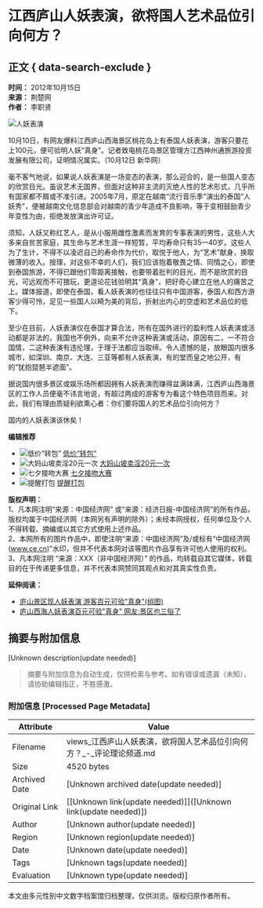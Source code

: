 # 江西庐山人妖表演，欲将国人艺术品位引向何方？

## 正文 { data-search-exclude }


**时间：** 2012年10月15日  
**来源：** 荆楚网  
**作者：** 李职贤

![人妖表演](http://i.ce.cn/views/mdy/zws/202401/12/W020240112625370205314.jpg)

10月10日，有网友爆料江西庐山西海景区桃花岛上有泰国人妖表演，游客只要花上100元，便可验明人妖“真身”。记者致电桃花岛景区管理方江西神州通旅游投资发展有限公司，证明情况属实。（10月12日 新华网）

毫不客气地说，如果说人妖表演是一场变态的表演，那么迎合的，是一些国人变态的欣赏目光。虽说艺术无国界，但面对这种非主流的灭绝人性的艺术形式，几乎所有国家都不屑或不准引进。2005年7月，原定在越南“流行音乐季”演出的泰国“人妖秀”，便被越南文化信息部会对越南的青少年造成不良影响，等于变相鼓励青少年变性为由，拒绝发放演出许可证。

须知，人妖又称红艺人，是从小服用雌性激素而发育的专事表演的男性，这些人大多来自贫苦家庭，其生命与艺术生涯一样短暂，平均寿命只有35—40岁。这些人为了生计，不得不以凌迟自己的寿命作为代价，取悦于他人，为“艺术”献身，换取微薄的收入。按理，对这些不幸的人们，我们应该抱着敬畏之情、同情之心，即使到泰国旅游，不得已跟他们零距离接触，也要带着批判的目光，而不是欣赏的目光，可远观而不可猥玩，更遑论花钱验明其“真身”，把好奇心建立在他人的痛苦之上。媒体报道，即使在泰国，看人妖表演的也往往只有中国游客，泰国人和西方游客少得可怜，足见一些国人以畸为美的背后，折射出内心的空虚和艺术品位的低下。

至少在目前，人妖表演仅在泰国才算合法，所有在国外进行的盈利性人妖表演或活动都是非法的，我国也不例外，向来不允许这种表演或活动，原因有二，一不符合国情，二这种表演有违伦理，于理于法都应当取缔。令人遗憾的是，放眼国内很多城市，如深圳、南京、大连、三亚等都有人妖表演，有的堂而皇之地公开，有的“犹抱琵琶半遮面”。

据说国内很多景区或娱乐场所都因拥有人妖表演而赚得盆满钵满，江西庐山西海景区的工作人员便毫不讳言地说，有超过两成的游客专为看这个特色项目而来。对此，我们有理由质疑利欲熏心者：你们要将国人的艺术品位引向何方？

国内的人妖表演该休矣！

**编辑推荐**  
- ![低价“转包”](http://i5.ce.cn/views/mdy/rd/201308/14/W020130814350512269382.jpg) [低价“转包”](http://views.ce.cn/view/ent/201308/14/t20130814_24660123.shtml)  
- ![大妈山坡卖淫20元一次](http://i1.ce.cn/views/mdy/rd/201308/13/W020130813555709984028.jpg) [大妈山坡卖淫20元一次](http://views.ce.cn/view/ent/201308/13/t20130813_24657502.shtml)  
- ![七夕接吻大赛](http://i2.ce.cn/views/mdy/rd/201308/12/W020130812478635620462.jpg) [七夕接吻大赛](http://views.ce.cn/view/ent/201308/12/t20130812_24652688.shtml)  
- ![提醒打包](http://i3.ce.cn/views/mdy/rd/201308/09/W020130809274415079703.jpg) [提醒打包](http://views.ce.cn/view/ent/201308/09/t20130809_24646932.shtml)  

**版权声明：**  
1、凡本网注明“来源：中国经济网” 或“来源：经济日报-中国经济网”的所有作品，版权均属于中国经济网（本网另有声明的除外）；未经本网授权，任何单位及个人不得转载、摘编或以其它方式使用上述作品。  
2、本网所有的图片作品中，即使注明“来源：中国经济网”及/或标有“中国经济网(www.ce.cn)”水印，但并不代表本网对该等图片作品享有许可他人使用的权利。  
3、凡本网注明 “来源：XXX（非中国经济网）” 的作品，均转载自其它媒体，转载目的在于传递更多信息，并不代表本网赞同其观点和对其真实性负责。  

**延伸阅读：**  
- [庐山景区现人妖表演 游客百元可验"真身"(组图)](http://travel.ce.cn/jd/201210/12/t20121012_23748730.shtml)  
- [庐山西海人妖表演百元可验"真身" 网友:景区也三俗了](http://www.ce.cn/celt/wyry/201210/11/t20121011_23745540.shtml)  
<!-- tcd_original_link http://views.ce.cn/view/ent/201210/15/t20121015_23753726.shtml -->


## 摘要与附加信息

<!-- tcd_abstract -->
[Unknown description(update needed)]
<!-- tcd_abstract_end -->

> 摘要与附加信息为自动生成，仅供检索与参考。如有错误或遗漏（未知），请协助编辑指正，不胜感激。

### 附加信息 [Processed Page Metadata]

| Attribute       | Value                                  |
|-----------------|----------------------------------------|
| Filename        | views_江西庐山人妖表演，欲将国人艺术品位引向何方？_-_评论理论频道.md                             |
| Size            | 4520 bytes                           |
| Archived Date   | [Unknown archived date(update needed)]                             |
| Original Link   | [[Unknown link(update needed)]]([Unknown link(update needed)])                       |
| Author          | [Unknown author(update needed)]                               |
| Region          | [Unknown region(update needed)]                               |
| Date            | [Unknown date(update needed)]                                 |
| Tags            | [Unknown tags(update needed)]                                 |
| Evaluation            | [Unknown type(update needed)]                                 |
<!-- tcd_table_end -->

本文由多元性别中文数字档案馆归档整理，仅供浏览。版权归原作者所有。
